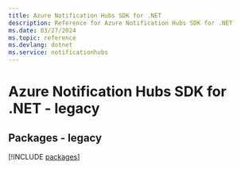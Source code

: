 ```yaml
---
title: Azure Notification Hubs SDK for .NET
description: Reference for Azure Notification Hubs SDK for .NET
ms.date: 03/27/2024
ms.topic: reference
ms.devlang: dotnet
ms.service: notificationhubs
---
```

# Azure Notification Hubs SDK for .NET - legacy
## Packages - legacy
[!INCLUDE [packages](notification-hubs-index.md)]